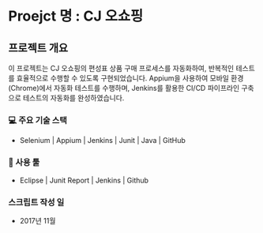 # Proejct 명 : CJ 오쇼핑
## 프로젝트 개요
이 프로젝트는 CJ 오쇼핑의 편성표 상품 구매 프로세스를 자동화하여, 반복적인 테스트를 효율적으로 수행할 수 있도록 구현되었습니다. Appium을 사용하여 모바일 환경(Chrome)에서 자동화 테스트를 수행하며, Jenkins를 활용한 CI/CD 파이프라인 구축으로 테스트의 자동화를 완성하였습니다.
### 💻 주요 기술 스택
- Selenium | Appium | Jenkins | Junit | Java | GitHub
### 🔧 사용 툴 
- Eclipse | Junit Report | Jenkins | Github
### 스크립트 작성 일
- 2017년 11월


